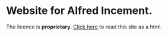 # Website for Alfred Incement.
The licence is **proprietary**.
[Click here](https://alfredplpl.github.io/) to read this site as a html.
